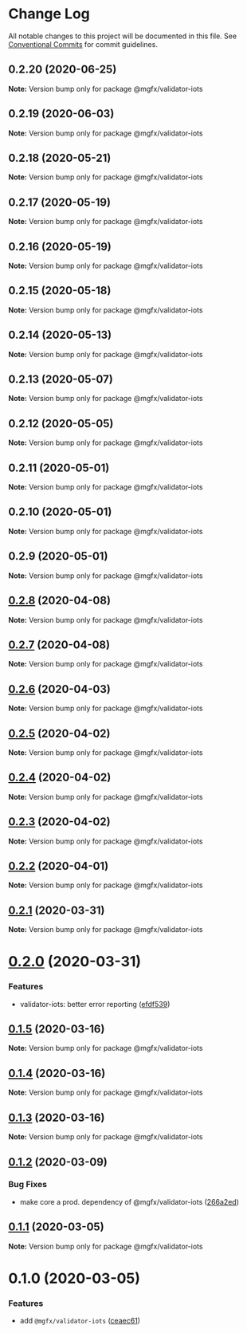 # Change Log

All notable changes to this project will be documented in this file.
See [Conventional Commits](https://conventionalcommits.org) for commit guidelines.

## 0.2.20 (2020-06-25)

**Note:** Version bump only for package @mgfx/validator-iots





## 0.2.19 (2020-06-03)

**Note:** Version bump only for package @mgfx/validator-iots





## 0.2.18 (2020-05-21)

**Note:** Version bump only for package @mgfx/validator-iots





## 0.2.17 (2020-05-19)

**Note:** Version bump only for package @mgfx/validator-iots





## 0.2.16 (2020-05-19)

**Note:** Version bump only for package @mgfx/validator-iots





## 0.2.15 (2020-05-18)

**Note:** Version bump only for package @mgfx/validator-iots





## 0.2.14 (2020-05-13)

**Note:** Version bump only for package @mgfx/validator-iots





## 0.2.13 (2020-05-07)

**Note:** Version bump only for package @mgfx/validator-iots





## 0.2.12 (2020-05-05)

**Note:** Version bump only for package @mgfx/validator-iots





## 0.2.11 (2020-05-01)

**Note:** Version bump only for package @mgfx/validator-iots





## 0.2.10 (2020-05-01)

**Note:** Version bump only for package @mgfx/validator-iots





## 0.2.9 (2020-05-01)

**Note:** Version bump only for package @mgfx/validator-iots





## [0.2.8](https://github.com/ai-labs-team/mgFx/compare/@mgfx/validator-iots@0.2.7...@mgfx/validator-iots@0.2.8) (2020-04-08)

**Note:** Version bump only for package @mgfx/validator-iots





## [0.2.7](https://github.com/ai-labs-team/mgFx/compare/@mgfx/validator-iots@0.2.6...@mgfx/validator-iots@0.2.7) (2020-04-08)

**Note:** Version bump only for package @mgfx/validator-iots





## [0.2.6](https://github.com/ai-labs-team/mgFx/compare/@mgfx/validator-iots@0.2.5...@mgfx/validator-iots@0.2.6) (2020-04-03)

**Note:** Version bump only for package @mgfx/validator-iots





## [0.2.5](https://github.com/ai-labs-team/mgFx/compare/@mgfx/validator-iots@0.2.4...@mgfx/validator-iots@0.2.5) (2020-04-02)

**Note:** Version bump only for package @mgfx/validator-iots





## [0.2.4](https://github.com/ai-labs-team/mgFx/compare/@mgfx/validator-iots@0.2.3...@mgfx/validator-iots@0.2.4) (2020-04-02)

**Note:** Version bump only for package @mgfx/validator-iots





## [0.2.3](https://github.com/ai-labs-team/mgFx/compare/@mgfx/validator-iots@0.2.2...@mgfx/validator-iots@0.2.3) (2020-04-02)

**Note:** Version bump only for package @mgfx/validator-iots





## [0.2.2](https://github.com/ai-labs-team/mgFx/compare/@mgfx/validator-iots@0.2.1...@mgfx/validator-iots@0.2.2) (2020-04-01)

**Note:** Version bump only for package @mgfx/validator-iots





## [0.2.1](https://github.com/ai-labs-team/mgFx/compare/@mgfx/validator-iots@0.2.0...@mgfx/validator-iots@0.2.1) (2020-03-31)

**Note:** Version bump only for package @mgfx/validator-iots





# [0.2.0](https://github.com/ai-labs-team/mgFx/compare/@mgfx/validator-iots@0.1.5...@mgfx/validator-iots@0.2.0) (2020-03-31)


### Features

* validator-iots: better error reporting ([efdf539](https://github.com/ai-labs-team/mgFx/commit/efdf539))





## [0.1.5](https://github.com/ai-labs-team/mgFx/compare/@mgfx/validator-iots@0.1.4...@mgfx/validator-iots@0.1.5) (2020-03-16)

**Note:** Version bump only for package @mgfx/validator-iots





## [0.1.4](https://github.com/ai-labs-team/mgFx/compare/@mgfx/validator-iots@0.1.3...@mgfx/validator-iots@0.1.4) (2020-03-16)

**Note:** Version bump only for package @mgfx/validator-iots





## [0.1.3](https://github.com/ai-labs-team/mgFx/compare/@mgfx/validator-iots@0.1.2...@mgfx/validator-iots@0.1.3) (2020-03-16)

**Note:** Version bump only for package @mgfx/validator-iots





## [0.1.2](https://github.com/ai-labs-team/mgFx/compare/@mgfx/validator-iots@0.1.1...@mgfx/validator-iots@0.1.2) (2020-03-09)


### Bug Fixes

* make core a prod. dependency of @mgfx/validator-iots ([266a2ed](https://github.com/ai-labs-team/mgFx/commit/266a2ed))





## [0.1.1](https://github.com/ai-labs-team/mgFx/compare/@mgfx/validator-iots@0.1.0...@mgfx/validator-iots@0.1.1) (2020-03-05)

**Note:** Version bump only for package @mgfx/validator-iots





# 0.1.0 (2020-03-05)


### Features

* add `@mgfx/validator-iots` ([ceaec61](https://github.com/ai-labs-team/mgFx/commit/ceaec61))
